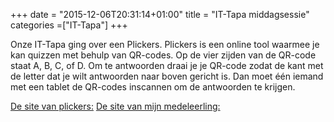 +++
date = "2015-12-06T20:31:14+01:00"
title = "IT-Tapa middagsessie"
categories =["IT-Tapa"]
+++

Onze IT-Tapa ging over een Plickers. Plickers is een online tool waarmee je kan quizzen met behulp van QR-codes. Op de vier zijden van de QR-code staat A, B, C, of D. Om te antwoorden draai je je QR-code zodat de kant met de letter dat je wilt antwoorden naar boven gericht is. Dan moet één iemand met een tablet de QR-codes inscannen om de antwoorden te krijgen.

[De site van plickers:](https://www.plickers.com)
[De site van mijn medeleerling:](http://wout-segers.github.io/)

